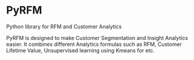 # PyRFM
Python library for RFM and Customer Analytics

PyRFM is designed to make Customer Segmentation and Insight Analytics easier.
It combines different Analytics formulas such as RFM, Customer Lifetime Value,
Unsupervised learning using Kmeans for etc.


